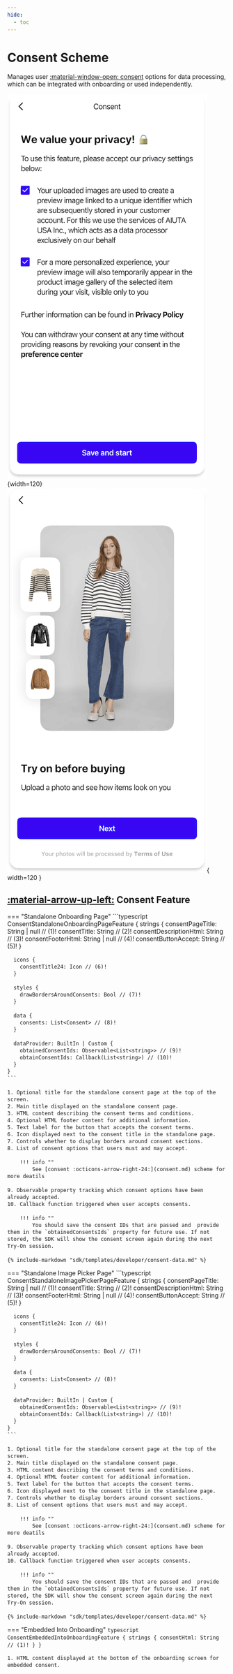 ```yaml
---
hide:
  - toc
---
```

# Consent Scheme

Manages user [:material-window-open: consent](/sdk/about/pages/consent.md) options for data processing, which can be integrated with onboarding or used independently.

![Consent](/media/pages/consent-explicit.png){width=120}
![How It Works](/media/pages/how-it-works-1.png){ width=120 }

## [:material-arrow-up-left:](/sdk/developer/configuration/features/index.md#features) Consent Feature

=== "Standalone Onboarding Page"
    ```typescript
    ConsentStandaloneOnboardingPageFeature {
      strings {
        consentPageTitle: String | null // (1)!
        consentTitle: String // (2)!
        consentDescriptionHtml: String // (3)!
        consentFooterHtml: String | null // (4)!
        consentButtonAccept: String // (5)!
      }

      icons {
        consentTitle24: Icon // (6)!
      }

      styles {
        drawBordersAroundConsents: Bool // (7)!
      }

      data {
        consents: List<Consent> // (8)!
      }

      dataProvider: BuiltIn | Custom {
        obtainedConsentIds: Observable<List<string>> // (9)!
        obtainConsentIds: Callback(List<string>) // (10)!
      }
    }
    ```

    1. Optional title for the standalone consent page at the top of the screen.
    2. Main title displayed on the standalone consent page.
    3. HTML content describing the consent terms and conditions.
    4. Optional HTML footer content for additional information.
    5. Text label for the button that accepts the consent terms.
    6. Icon displayed next to the consent title in the standalone page.
    7. Controls whether to display borders around consent sections.
    8. List of consent options that users must and may accept.

        !!! info ""
            See [consent :octicons-arrow-right-24:](consent.md) scheme for more deatils

    9. Observable property tracking which consent options have been already accepted.
    10. Callback function triggered when user accepts consents.

        !!! info ""
            You should save the consent IDs that are passed and  provide them in the `obtainedConsentsIds` property for future use. If not stored, the SDK will show the consent screen again during the next Try-On session.

    {% include-markdown "sdk/templates/developer/consent-data.md" %}

=== "Standalone Image Picker Page"
    ```typescript
    ConsentStandaloneImagePickerPageFeature {
      strings {
        consentPageTitle: String | null // (1)!
        consentTitle: String // (2)!
        consentDescriptionHtml: String // (3)!
        consentFooterHtml: String | null // (4)!
        consentButtonAccept: String // (5)!
      }

      icons {
        consentTitle24: Icon // (6)!
      }

      styles {
        drawBordersAroundConsents: Bool // (7)!
      }

      data {
        consents: List<Consent> // (8)!
      }

      dataProvider: BuiltIn | Custom {
        obtainedConsentIds: Observable<List<string>> // (9)!
        obtainConsentIds: Callback(List<string>) // (10)!
      }
    }
    ```

    1. Optional title for the standalone consent page at the top of the screen.
    2. Main title displayed on the standalone consent page.
    3. HTML content describing the consent terms and conditions.
    4. Optional HTML footer content for additional information.
    5. Text label for the button that accepts the consent terms.
    6. Icon displayed next to the consent title in the standalone page.
    7. Controls whether to display borders around consent sections.
    8. List of consent options that users must and may accept.

        !!! info ""
            See [consent :octicons-arrow-right-24:](consent.md) scheme for more deatils

    9. Observable property tracking which consent options have been already accepted.
    10. Callback function triggered when user accepts consents.

        !!! info ""
            You should save the consent IDs that are passed and  provide them in the `obtainedConsentsIds` property for future use. If not stored, the SDK will show the consent screen again during the next Try-On session. 

    {% include-markdown "sdk/templates/developer/consent-data.md" %}

=== "Embedded Into Onboarding"
    ```typescript
    ConsentEmbeddedIntoOnboardingFeature {
      strings {
        consentHtml: String // (1)!
      }
    }
    ```
    
    1. HTML content displayed at the bottom of the onboarding screen for embedded consent.
